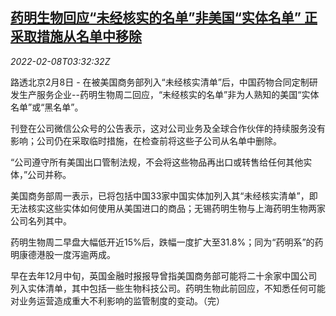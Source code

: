 <!--1644292862000-->
[药明生物回应“未经核实的名单”非美国“实体名单” 正采取措施从名单中移除](https://cn.reuters.com/article/wuxi-bio-responses-usa-0208-tues-idCNKBS2KD08L)
------

<div><i>2022-02-08T03:32:32Z</i></div><p>路透北京2月8日 - 在被美国商务部列入“未经核实清单”后，中国药物合同定制研发生产服务企业--药明生物周二回应，“未经核实的名单”非为人熟知的美国“实体名单”或“黑名单”。</p><p>刊登在公司微信公众号的公告表示，这对公司业务及全球合作伙伴的持续服务没有影响；公司仍在采取临时措施，在检查前将这些子公司从名单中删除。</p><p>“公司遵守所有美国出口管制法规，不会将这些物品再出口或转售给任何其他实体，”公司并称。</p><p>美国商务部周一表示，已将包括中国33家中国实体加列入其“未经核实清单”，即无法核实这些实体如何使用从美国进口的商品；无锡药明生物与上海药明生物两家公司名列其中。</p><p>药明生物周二早盘大幅低开近15%后，跌幅一度扩大至31.8%；同为“药明系”的药明康德港股一度泻逾两成。</p><p>早在去年12月中旬，英国金融时报报导曾指美国商务部可能将二十余家中国公司列入实体清单，其中包括一些生物科技公司。药明生物此前回应，不知悉任何可能对业务运营造成重大不利影响的监管制度的变动。（完）</p>
